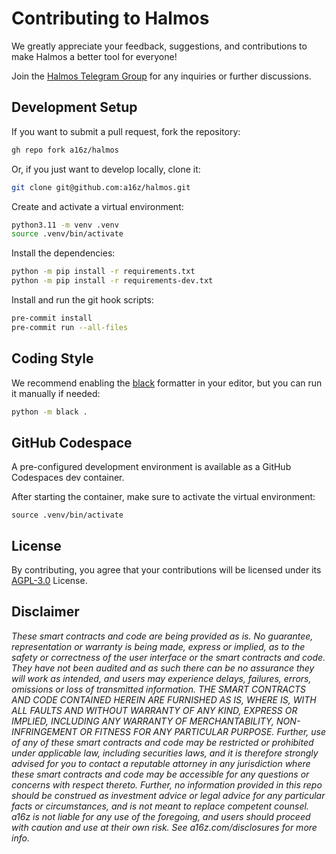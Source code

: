 # Contributing to Halmos

We greatly appreciate your feedback, suggestions, and contributions to make Halmos a better tool for everyone!

Join the [Halmos Telegram Group][chat] for any inquiries or further discussions.

[chat]: <https://t.me/+4UhzHduai3MzZmUx>

## Development Setup

If you want to submit a pull request, fork the repository:

```sh
gh repo fork a16z/halmos
```

Or, if you just want to develop locally, clone it:

```sh
git clone git@github.com:a16z/halmos.git
```

Create and activate a virtual environment:

```sh
python3.11 -m venv .venv
source .venv/bin/activate
```

Install the dependencies:

```sh
python -m pip install -r requirements.txt
python -m pip install -r requirements-dev.txt
```

Install and run the git hook scripts:

```sh
pre-commit install
pre-commit run --all-files
```

## Coding Style

We recommend enabling the [black] formatter in your editor, but you can run it manually if needed:

```sh
python -m black .
```

[black]: <https://black.readthedocs.io/en/stable/>

## GitHub Codespace

A pre-configured development environment is available as a GitHub Codespaces dev container.

After starting the container, make sure to activate the virtual environment:
```
source .venv/bin/activate
```

## License

By contributing, you agree that your contributions will be licensed under its [AGPL-3.0](LICENSE) License.

## Disclaimer

_These smart contracts and code are being provided as is. No guarantee, representation or warranty is being made, express or implied, as to the safety or correctness of the user interface or the smart contracts and code. They have not been audited and as such there can be no assurance they will work as intended, and users may experience delays, failures, errors, omissions or loss of transmitted information. THE SMART CONTRACTS AND CODE CONTAINED HEREIN ARE FURNISHED AS IS, WHERE IS, WITH ALL FAULTS AND WITHOUT WARRANTY OF ANY KIND, EXPRESS OR IMPLIED, INCLUDING ANY WARRANTY OF MERCHANTABILITY, NON-INFRINGEMENT OR FITNESS FOR ANY PARTICULAR PURPOSE. Further, use of any of these smart contracts and code may be restricted or prohibited under applicable law, including securities laws, and it is therefore strongly advised for you to contact a reputable attorney in any jurisdiction where these smart contracts and code may be accessible for any questions or concerns with respect thereto. Further, no information provided in this repo should be construed as investment advice or legal advice for any particular facts or circumstances, and is not meant to replace competent counsel. a16z is not liable for any use of the foregoing, and users should proceed with caution and use at their own risk. See a16z.com/disclosures for more info._
